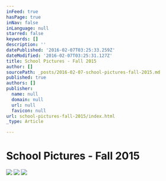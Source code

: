 ```yaml
---
inFeed: true
hasPage: true
inNav: false
inLanguage: null
starred: false
keywords: []
description: ''
datePublished: '2016-02-07T03:25:33.259Z'
dateModified: '2016-02-07T03:25:31.127Z'
title: School Pictures - Fall 2015
author: []
sourcePath: _posts/2016-02-07-school-pictures-fall-2015.md
published: true
authors: []
publisher:
  name: null
  domain: null
  url: null
  favicon: null
url: school-pictures-fall-2015/index.html
_type: Article

---
```

# School Pictures - Fall 2015
![](https://s3-us-west-2.amazonaws.com/the-grid-img/p/be339c929d9aa00695f0839f697c02d12574d384.jpg)
![](https://the-grid-user-content.s3-us-west-2.amazonaws.com/6a60ff10-78c2-461e-88d1-4e6fd9a93f1f.jpg)
![](https://the-grid-user-content.s3-us-west-2.amazonaws.com/728165b9-6a70-4ae5-bbdd-78a526740ca8.jpg)
